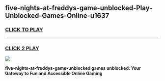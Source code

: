 
## five-nights-at-freddys-game-unblocked-Play-Unblocked-Games-Online-u1637
<h3>
<a href="https://premium76.site?title=five-nights-at-freddys-game-unblocked&ref=25A">CLICK TO PLAY</a></h3>
<hr>

<h3>
<a href="https://premium76.site?title=five-nights-at-freddys-game-unblocked&ref=25A">CLICK 2 PLAY</a>
  
</h3>

<a href="https://premium76.site?title=five-nights-at-freddys-game-unblocked&ref=25A"><img src="https://clearcache.store/games.png"></a>


**five-nights-at-freddys-game-unblocked games unblocked: Your Gateway to Fun and Accessible Online Gaming**
